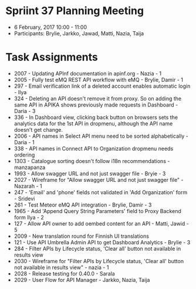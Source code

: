 # Spriint 37 Planning Meeting
* 6 February, 2017 10:00 - 11:00
* Participants: Brylie, Jarkko, Jawad, Matti, Nazia, Taija

# Task Assignments
* 2007 - Updating APInf documentation in apinf.org - Nazia - 1
* 2005 - Fully test eMQ REST API workflow with eMQ - Brylie, Damir - 1
* 297 - Email verification link of a deleted account enables automatic login - Ilya
* 324 - Deleting an API doesn't remove it from proxy. So on adding the same API in APIKA shows previously made requests in Dashboard - Daria - 3
* 336 - In Dashboard view, clicking back button on browsers sets the analytics data for the 1st API in dropmenu, although the API name doesn't get change.
* 2006 - API names in Select API menu need to be sorted alphabetically - Daria - 1
* 338 - API names in Connect API to Organization dropmenu needs ordering
* 1303 - Catalogue sorting doesn't follow i18n recommendations - manzapanza
* 1993 - Allow swagger URL and not just swagger file - Bryie - 3
* 2027 - Wireframe for "Allow swagger URL and not just swagger file" - Nazarah - 1
* 247 - 'Email' and 'phone' fields not validated in 'Add Organization' form - Sridevi
* 261 - Test Meteor eMQ API integration - Brylie, Damir - 3
* 1965 - Add 'Append Query String Parameters' field to Proxy Backend form Ilya - 2
* 127 - Allow API owner to add oembed content for an API - Matti, Jawid - 5
* 2009 - New translation round for Finnish UI translations
* 121 - Use API Umbrella Admin API to get Dashboard Analytics - Brylie - 3
* 284 - Filter APIs by Lifecycle status, 'Clear all' button not available in results view
* 2030 - Wireframe for "Filter APIs by Lifecycle status, 'Clear all' button not available in results view" - nazia - 1
* 2028 - Release testing for 0.40.0 - Sarala
* 2029 - User Flow for API Manager - Jarkko, Nazia, Taija
